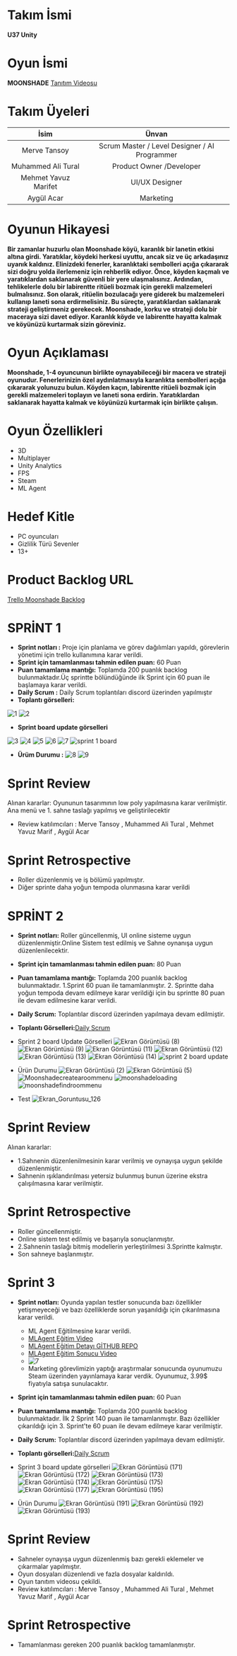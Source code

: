 # Takım İsmi
**U37 Unity**

# Oyun İsmi
**MOONSHADE** [Tanıtım Videosu](https://www.youtube.com/watch?v=lysVYfA-MQ8&ab_channel=MerveTansoy)

# Takım Üyeleri
| İsim  | Ünvan |
|:-------:| :-----:|
| Merve Tansoy | Scrum Master / Level Designer / AI Programmer|
| Muhammed Ali Tural | Product Owner /Developer |
| Mehmet Yavuz Marifet| UI/UX Designer |
| Aygül Acar| Marketing |

# Oyunun Hikayesi

**Bir zamanlar huzurlu olan Moonshade köyü, karanlık bir lanetin etkisi altına girdi. Yaratıklar, köydeki herkesi uyuttu, ancak siz ve üç arkadaşınız uyanık kaldınız. Elinizdeki fenerler, karanlıktaki sembolleri açığa çıkararak sizi doğru yolda ilerlemeniz için rehberlik ediyor. Önce, köyden kaçmalı ve yaratıklardan saklanarak güvenli bir yere ulaşmalısınız. Ardından, tehlikelerle dolu bir labirentte ritüeli bozmak için gerekli malzemeleri bulmalısınız. Son olarak, ritüelin bozulacağı yere giderek bu malzemeleri kullanıp laneti sona erdirmelisiniz. Bu süreçte, yaratıklardan  saklanarak strateji geliştirmeniz gerekecek. Moonshade, korku ve strateji dolu bir maceraya sizi davet ediyor. Karanlık köyde ve labirentte hayatta kalmak ve köyünüzü kurtarmak sizin göreviniz.**



# Oyun Açıklaması

**Moonshade, 1-4 oyuncunun birlikte oynayabileceği bir macera ve strateji oyunudur. Fenerlerinizin özel aydınlatmasıyla karanlıkta sembolleri açığa çıkararak yolunuzu bulun. Köyden kaçın, labirentte ritüeli bozmak için gerekli malzemeleri toplayın ve laneti sona erdirin. Yaratıklardan saklanarak hayatta kalmak ve köyünüzü kurtarmak için birlikte çalışın.**

# Oyun Özellikleri

- 3D
- Multiplayer
- Unity Analytics
- FPS
- Steam
- ML Agent

# Hedef Kitle
- PC oyuncuları
- Gizlilik Türü Sevenler
- 13+

# Product Backlog URL

[Trello Moonshade Backlog](https://trello.com/b/vyP6dhM6/moonshade)

# SPRİNT 1

- **Sprint notları :** Proje için planlama ve görev dağılımları yapıldı, görevlerin yönetimi için trello kullanımına karar verildi.
- **Sprint için tamamlanması tahmin edilen puan:** 60 Puan 
- **Puan tamamlama mantığı:** Toplamda 200 puanlık backlog bulunmaktadır.Üç sprintte bölündüğünde ilk Sprint için 60 puan ile başlamaya karar verildi.
- **Daily Scrum :** Daily Scrum toplantıları discord üzerinden yapılmıştır
- **Toplantı görselleri:**

![1](https://github.com/Malii61/OUA_UG37/assets/157800967/4fbebb16-b04e-4494-a42b-dfff366b8d4b)
![2](https://github.com/Malii61/OUA_UG37/assets/157800967/8e95470e-2267-4eb8-a097-0490e1f8b1f8)

- **Sprint board update görselleri**
  
![3](https://github.com/Malii61/OUA_UG37/assets/157800967/62dc637d-a1ec-48a9-bba4-68599e5eb283)
![4](https://github.com/Malii61/OUA_UG37/assets/157800967/dead4ea1-12fb-4b6d-b053-0b4c6589257e)
![5](https://github.com/Malii61/OUA_UG37/assets/157800967/ebe38b2f-1d65-46ca-9637-9e34f8d11a71)
![6](https://github.com/Malii61/OUA_UG37/assets/157800967/6002293f-ab17-41c1-8d11-f727afa8367f)
![7](https://github.com/Malii61/OUA_UG37/assets/157800967/38ed1242-7629-42f5-804e-108da6fd0876)
![sprint 1 board](https://github.com/Malii61/OUA_UG37/assets/157800967/570b7e8c-5555-48a4-9cea-648b98880c7e)

- **Ürüm Durumu :**
![8](https://github.com/Malii61/OUA_UG37/assets/157800967/8920d016-ae71-40cb-b978-617f79752d06)
![9](https://github.com/Malii61/OUA_UG37/assets/157800967/ee219236-3ca4-4f17-9705-33324ba9404e)

# Sprint Review
Alınan kararlar: Oyununun tasarımının low poly yapılmasına karar verilmiştir. Ana menü ve 1. sahne taslağı yapılmış ve geliştirilecektir
- Review katılımcıları : Merve Tansoy , Muhammed Ali Tural , Mehmet Yavuz Marif , Aygül Acar
# Sprint Retrospective
- Roller düzenlenmiş ve iş bölümü yapılmıştır.
- Diğer sprinte daha yoğun tempoda olunmasına karar verildi

# SPRİNT 2
- **Sprint notları:** Roller güncellenmiş, UI online sisteme uygun düzenlenmiştir.Online Sistem test edilmiş ve Sahne oynanışa uygun düzenlenilecektir.
- **Sprint için tamamlanması tahmin edilen puan:** 80 Puan
- **Puan tamamlama mantığı:** Toplamda 200 puanlık backlog bulunmaktadır. 1.Sprint 60 puan ile tamamlanmıştır. 2. Sprintte daha yoğun tempoda devam edilmeye karar verildiği için bu sprintte 80 puan ile devam edilmesine karar verildi.
- **Daily Scrum:** Toplantılar discord üzerinden yapılmaya devam edilmiştir.
- **Toplantı Görselleri:**[Daily Scrum](https://imgur.com/a/Div1to8)
  
- Sprint 2 board Update Görselleri
![Ekran Görüntüsü (8)](https://github.com/user-attachments/assets/820d9043-e32e-421c-8e96-657bbbaada08)
![Ekran Görüntüsü (9)](https://github.com/user-attachments/assets/2f3ca6ff-9da4-4fcd-a750-e60972b22707)
![Ekran Görüntüsü (11)](https://github.com/user-attachments/assets/2151e28e-a3f8-4c77-a9ad-14d17728ccd0)
![Ekran Görüntüsü (12)](https://github.com/user-attachments/assets/b1a211b7-a987-47ed-b730-6938b349a971)
![Ekran Görüntüsü (13)](https://github.com/user-attachments/assets/ce0e8801-0c0a-4154-a058-f9fa0fa969f5)
![Ekran Görüntüsü (14)](https://github.com/user-attachments/assets/752a041d-179e-40c6-a4ae-5f2dc1b9dad6)
![sprint 2 board update](https://github.com/user-attachments/assets/d729a1bc-9203-4c4c-a1fe-0406a8ba82e2)

- Ürün Durumu
![Ekran Görüntüsü (2)](https://github.com/user-attachments/assets/10ed2dc0-88e5-4fdb-a47f-bd18bf576e20)
![Ekran Görüntüsü (5)](https://github.com/user-attachments/assets/650b8d01-b7a4-432a-a791-0f4dc2d48fd9)
![Moonshadecreatearoommenu](https://github.com/user-attachments/assets/88576845-79f1-430d-9102-c555610fcf44)
![moonshadeloading](https://github.com/user-attachments/assets/b6bd839e-4399-4794-9ebd-5067aed22eeb)
![moonshadefindroommenu](https://github.com/user-attachments/assets/d0514c2b-baf4-4c9d-9f5e-6ddec905a39f)
- Test
![Ekran_Goruntusu_126](https://github.com/user-attachments/assets/20805a7a-f843-40b1-a08a-cdfa73ef54e9)


# Sprint Review
Alınan kararlar:
- 1.Sahnenin düzenlenilmesinin karar verilmiş ve oynayışa uygun şekilde düzenlenmiştir.
- Sahnenin ışıklandırılması yetersiz bulunmuş bunun üzerine ekstra çalışılmasına karar verilmiştir.
  
# Sprint Retrospective
- Roller güncellenmiştir.
- Online sistem test edilmiş ve başarıyla sonuçlanmıştır.
- 2.Sahnenin taslağı bitmiş modellerin yerleştirilmesi 3.Sprintte kalmıştır.
- Son sahneye başlanmıştır.

# Sprint 3

- **Sprint notları:** Oyunda yapılan testler sonucunda bazı özellikler yetişmeyeceği ve bazı özelliklerde sorun yaşanıldığı için çıkarılmasına karar verildi.
    * ML Agent Eğitilmesine karar verildi.
    * [MLAgent Eğitim Video](https://www.youtube.com/watch?v=fdJQ5SdHZiA&ab_channel=MerveTansoy)
    * [MLAgent Eğitim Detayı GİTHUB REPO](https://github.com/mervetansoy/SlimeAgent)
    * [MLAgent Eğitim Sonucu Video](https://www.youtube.com/watch?v=Bzq9JRpZFMU&ab_channel=MerveTansoy)
    * ![7](https://github.com/user-attachments/assets/0a1ac204-182d-40db-9a0b-abd80043d4e1)
    * Marketing görevlimizin yaptığı araştırmalar sonucunda oyunumuzu Steam üzerinden yayınlamaya karar verdik. Oyunumuz, 3.99$ fiyatıyla satışa sunulacaktır.
- **Sprint için tamamlanması tahmin edilen puan:** 60 Puan
- **Puan tamamlama mantığı:** Toplamda 200 puanlık backlog bulunmaktadır. İlk 2 Sprint 140 puan ile tamamlanmıştır. Bazı özellikler çıkarıldığı için 3. Sprint'te 60 puan ile devam edilmeye karar verilmiştir.
- **Daily Scrum:** Toplantılar discord üzerinden yapılmaya devam edilmiştir.
- **Toplantı görselleri:**[Daily Scrum](https://imgur.com/a/Gu5Bmsi)

- Sprint 3 board update görselleri
![Ekran Görüntüsü (171)](https://github.com/user-attachments/assets/051c76c5-20bf-4185-b561-5b58338a0c51)
![Ekran Görüntüsü (172)](https://github.com/user-attachments/assets/b36cdff5-7ca7-4d6c-800d-5f02718b4edd)
![Ekran Görüntüsü (173)](https://github.com/user-attachments/assets/80ff94eb-a59f-4927-acaf-2e8f34ee970b)
![Ekran Görüntüsü (174)](https://github.com/user-attachments/assets/d2cb6f22-4a15-4a42-82c9-ffd86fdfe384)
![Ekran Görüntüsü (175)](https://github.com/user-attachments/assets/d716a363-3625-46f1-8cd9-aaf5b55a2b0f)
![Ekran Görüntüsü (177)](https://github.com/user-attachments/assets/2fe83a50-22c2-43fb-b862-75b19c30e0fc)
![Ekran Görüntüsü (195)](https://github.com/user-attachments/assets/0aacd1bb-b120-4130-9180-c57e081e2513)

- Ürün Durumu
![Ekran Görüntüsü (191)](https://github.com/user-attachments/assets/d9d81161-7891-4fe3-a8d7-8ba1442f5778)
![Ekran Görüntüsü (192)](https://github.com/user-attachments/assets/b460c176-49cb-462e-8d0c-b9d906bb6407)
![Ekran Görüntüsü (193)](https://github.com/user-attachments/assets/d711bf3b-91c8-46db-9dd9-c9b2eebfea51)


# Sprint Review
- Sahneler oynayışa uygun düzenlenmiş bazı gerekli eklemeler ve çıkarmalar yapılmıştır.
- Oyun dosyaları düzenlendi ve fazla dosyalar kaldırıldı.
- Oyun tanıtım videosu çekildi.
- Review katılımcıları : Merve Tansoy , Muhammed Ali Tural , Mehmet Yavuz Marif , Aygül Acar

# Sprint Retrospective
- Tamamlanması gereken 200 puanlık backlog tamamlanmıştır.


